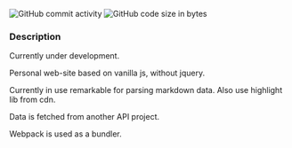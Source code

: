 ![GitHub commit activity](https://img.shields.io/github/commit-activity/w/avakumov/personal-website?style=for-the-badge)
![GitHub code size in bytes](https://img.shields.io/github/languages/code-size/avakumov/personal-website?style=for-the-badge)

### Description

Currently under development.

Personal web-site based on vanilla js, without jquery.

Currently in use remarkable for parsing markdown data. Also use highlight lib from cdn.

Data is fetched from another API project.

Webpack is used as a bundler.
